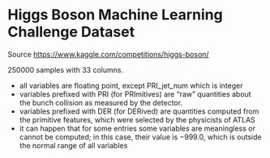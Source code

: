 # Higgs Boson Machine Learning Challenge Dataset

Source https://www.kaggle.com/competitions/higgs-boson/

250000 samples with 33 columns.

- all variables are floating point, except PRI_jet_num which is integer
- variables prefixed with PRI (for PRImitives) are “raw” quantities about the bunch collision as measured by the detector.
- variables prefixed with DER (for DERived) are quantities computed from the primitive features, which were selected by  the physicists of ATLAS
- it can happen that for some entries some variables are meaningless or cannot be computed; in this case, their value is −999.0, which is outside the normal range of all variables
  
